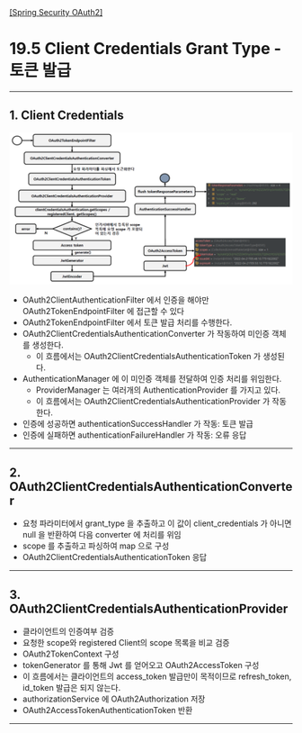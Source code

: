 <nav>
    <a href="../.." target="_blank">[Spring Security OAuth2]</a>
</nav>

# 19.5 Client Credentials Grant Type - 토큰 발급

---

## 1. Client Credentials
![client-credentials-1](./imgs/client-credentials-1.png)

- OAuth2ClientAuthenticationFilter 에서 인증을 해야만 OAuth2TokenEndpointFilter 에 접근할 수 있다
- OAuth2TokenEndpointFilter 에서 토큰 발급 처리를 수행한다.
- OAuth2ClientCredentialsAuthenticationConverter 가 작동하여 미인증 객체를 생성한다.
    - 이 흐름에서는 OAuth2ClientCredentialsAuthenticationToken 가 생성된다.
- AuthenticationManager 에 이 미인증 객체를 전달하여 인증 처리를 위임한다.
    - ProviderManager 는 여러개의 AuthenticationProvider 를 가지고 있다.
    - 이 흐름에서는 OAuth2ClientCredentialsAuthenticationProvider 가 작동한다.
- 인증에 성공하면 authenticationSuccessHandler 가 작동: 토큰 발급
- 인증에 실패하면 authenticationFailureHandler 가 작동: 오류 응답


---

## 2. OAuth2ClientCredentialsAuthenticationConverter
- 요청 파라미터에서 grant_type 을 추출하고 이 값이 client_credentials 가 아니면 null 을 반환하여 다음 converter 에 처리를 위임
- scope 를 추출하고 파싱하여 map 으로 구성
- OAuth2ClientCredentialsAuthenticationToken 응답

---

## 3. OAuth2ClientCredentialsAuthenticationProvider
- 클라이언트의 인증여부 검증
- 요청한 scope와 registered Client의 scope 목록을 비교 검증
- OAuth2TokenContext 구성
- tokenGenerator 를 통해 Jwt 를 얻어오고 OAuth2AccessToken 구성
- 이 흐름에서는 클라이언트의 access_token 발급만이 목적이므로 refresh_token, id_token 발급은 되지 않는다.
- authorizationService 에 OAuth2Authorization 저장
- OAuth2AccessTokenAuthenticationToken 반환

---

